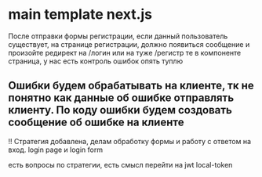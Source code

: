 # main template next.js

После отправки формы регистрации, если данный пользователь существует, на странице регистрации, должно появиться сообщение и произойте редирект на /логин или на туже /регистр
те в компоненте страница, у нас есть контроль ошибок
опять туплю

## Ошибки будем обрабатывать на клиенте, тк не понятно как данные об ошибке отправлять клиенту. По коду ошибки будем создовать сообщение об ошибке на клиенте

!! Стратегия добавлена, делам обработку формы и работу с ответом на вход. login page и login form

есть вопросы по стратегии, есть смысл перейти на jwt
local-token
